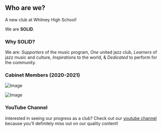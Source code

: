 ## Who are we?

A new club at Whitney High School!

We are **SOLID**.

### Why SOLID?

We are: _Supporters_ of the music program, _One_ united jazz club, _Learners_ of jazz music and culture, _Inspirations_ to the world, & _Dedicated_ to perform for the community.

### Cabinet Members (2020-2021)

![Image](https://github.com/WHS-SOLID-Jazz/SOLID-Jazz/blob/main/Co-Presidents%20%26%20Advisor.png)

![Image](https://github.com/WHS-SOLID-Jazz/SOLID-Jazz/blob/main/Rest%20of%20Cabinet.png)

### YouTube Channel

Interested in seeing our progress as a club? Check out our [youtube channel](https://youtube.com/channel/UCwTgxJHb8H2E9NzacMFTfhA) because you'll definitely miss out on our quality content!
